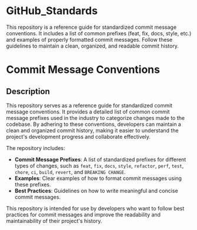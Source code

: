 # GitHub_Standards
This repository is a reference guide for standardized commit message conventions. It includes a list of common prefixes (feat, fix, docs, style, etc.) and examples of properly formatted commit messages. Follow these guidelines to maintain a clean, organized, and readable commit history.

# Commit Message Conventions

## Description

This repository serves as a reference guide for standardized commit message conventions. It provides a detailed list of common commit message prefixes used in the industry to categorize changes made to the codebase. By adhering to these conventions, developers can maintain a clean and organized commit history, making it easier to understand the project's development progress and collaborate effectively.

The repository includes:

- **Commit Message Prefixes**: A list of standardized prefixes for different types of changes, such as `feat`, `fix`, `docs`, `style`, `refactor`, `perf`, `test`, `chore`, `ci`, `build`, `revert`, and `BREAKING CHANGE`.
- **Examples**: Clear examples of how to format commit messages using these prefixes.
- **Best Practices**: Guidelines on how to write meaningful and concise commit messages.

This repository is intended for use by developers who want to follow best practices for commit messages and improve the readability and maintainability of their project's history.

